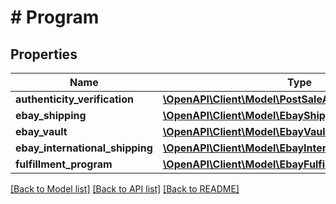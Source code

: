 # # Program

## Properties

Name | Type | Description | Notes
------------ | ------------- | ------------- | -------------
**authenticity_verification** | [**\OpenAPI\Client\Model\PostSaleAuthenticationProgram**](PostSaleAuthenticationProgram.md) |  | [optional]
**ebay_shipping** | [**\OpenAPI\Client\Model\EbayShipping**](EbayShipping.md) |  | [optional]
**ebay_vault** | [**\OpenAPI\Client\Model\EbayVaultProgram**](EbayVaultProgram.md) |  | [optional]
**ebay_international_shipping** | [**\OpenAPI\Client\Model\EbayInternationalShipping**](EbayInternationalShipping.md) |  | [optional]
**fulfillment_program** | [**\OpenAPI\Client\Model\EbayFulfillmentProgram**](EbayFulfillmentProgram.md) |  | [optional]

[[Back to Model list]](../../README.md#models) [[Back to API list]](../../README.md#endpoints) [[Back to README]](../../README.md)
